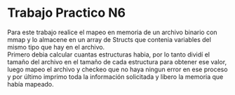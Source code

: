 # Trabajo Practico N6

Para este trabajo realice el mapeo en memoria de un archivo binario con mmap y lo almacene en un array de Structs que contenia variables del mismo tipo que hay en el archivo.  
Primero debia calcular cuantas estructuras habia, por lo tanto dividí el tamaño del archivo en el tamaño de cada estructura para obtener ese valor, luego mapeo el archivo y checkeo que no haya ningun error en ese proceso y por último imprimo toda la información solicitada y libero la memoria que había mapeado.